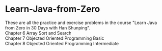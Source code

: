 # Learn-Java-from-Zero
These are all the practice and exercise problems in the course "Learn Java from Zero in 30 Days with Han Shunping".\
Chapter 6 Array Sort and Search\
Chapter 7 Objected Oriented Programming Basic\
Chapter 8 Objected Oriented Programming Intermediate
